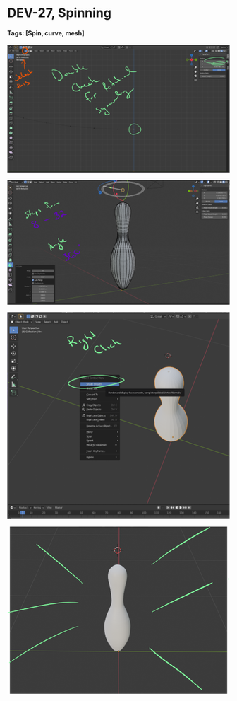 # DEV-27, Spinning
#### Tags: [Spin, curve, mesh]

![](../images/DEV-27-A.png)  

![](../images/DEV-27-B.png)  

![](../images/DEV-27-C.png)  

![](../images/DEV-27-D.png)